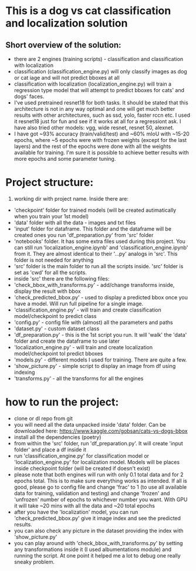 # This is a dog vs cat classification and localization solution

## Short overview of the solution:

- there are 2 engines (training scripts) - classification and classification with localization
- classification (classification_engine.py) will only classify images as dog or cat iage and will not predict bboxes at all
- classification with localization (localization_engine.py) will train a regression type model that will attempt to predict bboxes for cats' and dogs' faces.
- I've used pretrained resnet18 for both tasks. It should be stated that this architecture is not in any way optimal and one will get much better results with other architectures, such as ssd, yolo, faster rccn etc. I used it resnet18 just for fun and see if it works at all for a regressiont ask. I have also tried other models: vgg, wide resnet, resnet 50, alexnet.
- I have got ~93% accuracy (train/valid/test) and ~60% mIoU with ~15-20 epochs, where ~5 epochs were with frozen weights (except for the last layers) and the rest of the epochs were done with all the weights available for training. I'm sure it is possible to achieve better results with more epochs and some parameter tuning.

# Project structure:

1. working dir with project name. Inside there are:
- 'checkpoint' folder for trained models (will be created autimatically when you train your 1st model)
- 'data' folder with all the data - images and txt files
- 'input' folder for dataframe. This folder and the dataframe will be created ones you run 'df_preparation.py' from 'src' folder
- 'notebooks' folder. It has some extra files used during this project. You can still run 'localization_engine.ipynb' and 'classification_engine.ipynb' from it. They are almost identical to their '...py' analogs in 'src'. This folder is not needed for anything
- 'src' folder is the main folder to run all the scripts inside. 'src' folder is set as 'cwd' for all the scripts.
- inside 'src' there are the following files:
- 'check_bbox_with_transforms.py' - add/change transforms inside, display the result with bbox
- 'check_predicted_bbox.py' - used to display a predicted bbox once you have a model. Will run full pipeline for a single image.
- 'classification_engine.py' - will train and create classification model/checkpoint to predict class
- 'config.py' - config file with (almost) all the parameters and paths
- 'dataset.py' - custom dataset class
- 'df_preparation.py' - this is the 1st script you run. It will 'walk' the 'data' folder and create the dataframe to use later
- 'localization_engine.py' - will train and create localization model/checkpoint tol predict bboxes 
- 'models.py' - different models I used for training. There are quite a few.
- 'show_picture.py' - simple script to display an image from df using indexing
- 'transforms.py' - all the transforms for all the engines

# how to run the project:

- clone or dl repo from git
- you will need all the data unpacked inside 'data' folder. Can be downloaded here: https://www.kaggle.com/gobsan/cats-vs-dogs-bbox
- install all the dependencies (poetry)
- from within the 'src' folder, run 'df_preparation.py'. It will create 'input folder' and place a df inside it
- run 'classification_engine.py' for classification model or 'localization_engine.py' for localization model. Models will be places inside checkpoint folder (will be created if doesn't exist)
- please note that both engines will run with only 0.1 total data and for 2 epochs total. This is to make sure everything works as intended. If all is good, please go to config file and change 'frac' to 1 (to use all available data for training, validation and testing) and change 'frozen' and 'unfrozen' number of epochs to whichever number you want. With GPU it will take ~20 mins with all the data and ~20 total epochs
- after you have the 'localization' model, you can run 'check_predicted_bbox.py' give it image index and see the predicted results.
- you can also check any picture in the dataset providing the index with 'show_picture.py'
- you can play around with 'check_bbox_with_transforms.py' by setting any transformations inside it (I used albumentations module) and running the script. At one point it helped me a lot to debug one really sneaky problem.
